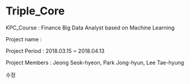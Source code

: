 # Triple_Core

KPC_Course : Finance Big Data Analyst based on Machine Learning

Project name :

Project Period : 2018.03.15 ~ 2018.04.13

Project Members : Jeong Seok-hyeon, Park Jong-hyun, Lee Tae-hyung

수정